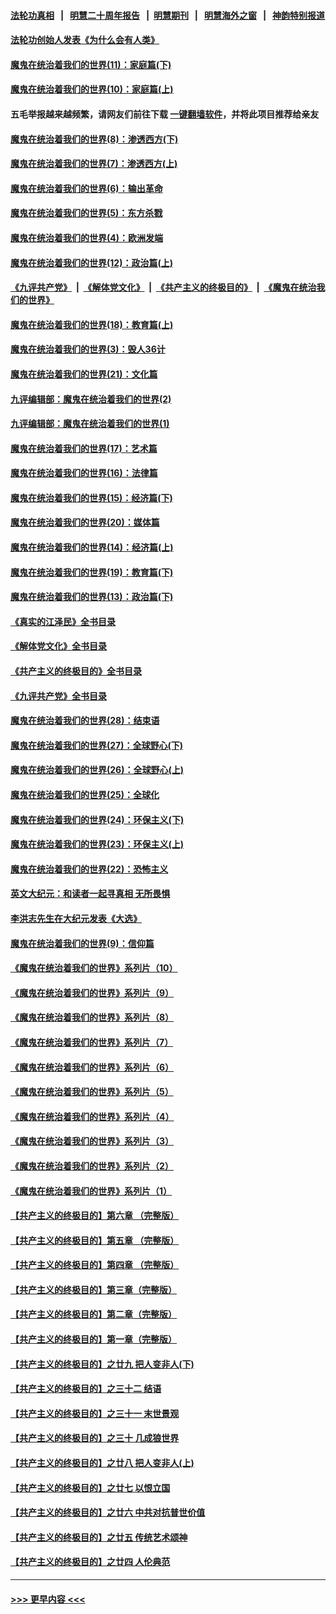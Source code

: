 #### [法轮功真相](https://github.com/gfw-breaker/truth/blob/master/README.md?t=0) &nbsp;&nbsp;|&nbsp;&nbsp; [明慧二十周年报告](https://github.com/gfw-breaker/mh-reports/blob/master/README.md?t=0) &nbsp;&nbsp;|&nbsp;&nbsp;[明慧期刊](https://github.com/gfw-breaker/mh-qikan) &nbsp;&nbsp;|&nbsp;&nbsp; [明慧海外之窗](https://github.com/gfw-breaker/mh-news/blob/master/README.md?t=0) &nbsp;&nbsp;|&nbsp;&nbsp; [神韵特别报道](https://github.com/gfw-breaker/mh-news/blob/master/shenyun.md?t=0)
#### [法轮功创始人发表《为什么会有人类》](../pages/nsc422/n13912117.md?t=04180643) 
#### [魔鬼在统治着我们的世界(11)：家庭篇(下)](../pages/nsc422/n10440961.md?t=04180643) 
#### [魔鬼在统治着我们的世界(10)：家庭篇(上)](../pages/nsc422/n10435448.md?t=04180643) 
#### 五毛举报越来越频繁，请网友们前往下载 [一键翻墙软件](https://github.com/gfw-breaker/ssr-accounts)，并将此项目推荐给亲友
#### [魔鬼在统治着我们的世界(8)：渗透西方(下)](../pages/nsc422/n10429603.md?t=04180643) 
#### [魔鬼在统治着我们的世界(7)：渗透西方(上)](../pages/nsc422/n10426013.md?t=04180643) 
#### [魔鬼在统治着我们的世界(6)：输出革命](../pages/nsc422/n10421536.md?t=04180643) 
#### [魔鬼在统治着我们的世界(5)：东方杀戮](../pages/nsc422/n10417707.md?t=04180643) 
#### [魔鬼在统治着我们的世界(4)：欧洲发端](../pages/nsc422/n10414890.md?t=04180643) 
#### [魔鬼在统治着我们的世界(12)：政治篇(上)](../pages/nsc422/n10444576.md?t=04180643) 
#### [《九评共产党》](https://github.com/begood0513/9ping.md/blob/master/README.md) &nbsp;|&nbsp; [《解体党文化》](../../../../jtdwh.md/blob/master/README.md)  &nbsp;|&nbsp; [《共产主义的终极目的》](../../../../gczydzjmd.md/blob/master/README.md) &nbsp;|&nbsp; [《魔鬼在统治我们的世界》](../../../../mgztzwmdsj.md/blob/master/README.md) 
#### [魔鬼在统治着我们的世界(18)：教育篇(上)](../pages/nsc422/n10526970.md?t=04180643) 
#### [魔鬼在统治着我们的世界(3)：毁人36计](../pages/nsc422/n10411583.md?t=04180643) 
#### [魔鬼在统治着我们的世界(21)：文化篇](../pages/nsc422/n10597706.md?t=04180643) 
#### [九评编辑部：魔鬼在统治着我们的世界(2)](../pages/nsc422/n10410036.md?t=04180643) 
#### [九评编辑部：魔鬼在统治着我们的世界(1)](../pages/nsc422/n10406825.md?t=04180643) 
#### [魔鬼在统治着我们的世界(17)：艺术篇](../pages/nsc422/n10499093.md?t=04180643) 
#### [魔鬼在统治着我们的世界(16)：法律篇](../pages/nsc422/n10485969.md?t=04180643) 
#### [魔鬼在统治着我们的世界(15)：经济篇(下)](../pages/nsc422/n10469975.md?t=04180643) 
#### [魔鬼在统治着我们的世界(20)：媒体篇](../pages/nsc422/n10586579.md?t=04180643) 
#### [魔鬼在统治着我们的世界(14)：经济篇(上)](../pages/nsc422/n10457370.md?t=04180643) 
#### [魔鬼在统治着我们的世界(19)：教育篇(下)](../pages/nsc422/n10564808.md?t=04180643) 
#### [魔鬼在统治着我们的世界(13)：政治篇(下)](../pages/nsc422/n10448270.md?t=04180643) 
#### [《真实的江泽民》全书目录](../pages/nsc422/n13721399.md?t=04180643) 
#### [《解体党文化》全书目录](../pages/nsc422/n13721157.md?t=04180643) 
#### [《共产主义的终极目的》全书目录](../pages/nsc422/n13721048.md?t=04180643) 
#### [《九评共产党》全书目录](../pages/nsc422/n13708085.md?t=04180643) 
#### [魔鬼在统治着我们的世界(28)：结束语](../pages/nsc422/n10936246.md?t=04180643) 
#### [魔鬼在统治着我们的世界(27)：全球野心(下)](../pages/nsc422/n10928319.md?t=04180643) 
#### [魔鬼在统治着我们的世界(26)：全球野心(上)](../pages/nsc422/n10900318.md?t=04180643) 
#### [魔鬼在统治着我们的世界(25)：全球化](../pages/nsc422/n10788205.md?t=04180643) 
#### [魔鬼在统治着我们的世界(24)：环保主义(下)](../pages/nsc422/n10695307.md?t=04180643) 
#### [魔鬼在统治着我们的世界(23)：环保主义(上)](../pages/nsc422/n10688613.md?t=04180643) 
#### [魔鬼在统治着我们的世界(22)：恐怖主义](../pages/nsc422/n10614727.md?t=04180643) 
#### [英文大纪元：和读者一起寻真相 无所畏惧](../pages/nsc422/n12542027.md?t=04180643) 
#### [李洪志先生在大纪元发表《大选》](../pages/nsc422/n12534746.md?t=04180643) 
#### [魔鬼在统治着我们的世界(9)：信仰篇](../pages/nsc422/n10432159.md?t=04180643) 
#### [《魔鬼在统治着我们的世界》系列片（10）](../pages/nsc422/n12292670.md?t=04180643) 
#### [《魔鬼在统治着我们的世界》系列片（9）](../pages/nsc422/n12290859.md?t=04180643) 
#### [《魔鬼在统治着我们的世界》系列片（8）](../pages/nsc422/n12287445.md?t=04180643) 
#### [《魔鬼在统治着我们的世界》系列片（7）](../pages/nsc422/n12283425.md?t=04180643) 
#### [《魔鬼在统治着我们的世界》系列片（6）](../pages/nsc422/n12282314.md?t=04180643) 
#### [《魔鬼在统治着我们的世界》系列片（5）](../pages/nsc422/n12281419.md?t=04180643) 
#### [《魔鬼在统治着我们的世界》系列片（4）](../pages/nsc422/n12274024.md?t=04180643) 
#### [《魔鬼在统治着我们的世界》系列片（3）](../pages/nsc422/n12271322.md?t=04180643) 
#### [《魔鬼在统治着我们的世界》系列片（2）](../pages/nsc422/n12269049.md?t=04180643) 
#### [《魔鬼在统治着我们的世界》系列片（1）](../pages/nsc422/n12267575.md?t=04180643) 
#### [【共产主义的终极目的】第六章 （完整版）](../pages/nsc422/n11428913.md?t=04180643) 
#### [【共产主义的终极目的】第五章 （完整版）](../pages/nsc422/n11428912.md?t=04180643) 
#### [【共产主义的终极目的】第四章 （完整版）](../pages/nsc422/n11428907.md?t=04180643) 
#### [【共产主义的终极目的】第三章（完整版）](../pages/nsc422/n11428848.md?t=04180643) 
#### [【共产主义的终极目的】第二章（完整版）](../pages/nsc422/n11428831.md?t=04180643) 
#### [【共产主义的终极目的】第一章（完整版）](../pages/nsc422/n11417651.md?t=04180643) 
#### [【共产主义的终极目的】之廿九 把人变非人(下)](../pages/nsc422/n11344140.md?t=04180643) 
#### [【共产主义的终极目的】之三十二 结语](../pages/nsc422/n11360535.md?t=04180643) 
#### [【共产主义的终极目的】之三十一 末世景观](../pages/nsc422/n11351129.md?t=04180643) 
#### [【共产主义的终极目的】之三十 几成狼世界](../pages/nsc422/n11348280.md?t=04180643) 
#### [【共产主义的终极目的】之廿八 把人变非人(上)](../pages/nsc422/n11340492.md?t=04180643) 
#### [【共产主义的终极目的】之廿七 以恨立国](../pages/nsc422/n11336944.md?t=04180643) 
#### [【共产主义的终极目的】之廿六 中共对抗普世价值](../pages/nsc422/n11324785.md?t=04180643) 
#### [【共产主义的终极目的】之廿五 传统艺术颂神](../pages/nsc422/n11296396.md?t=04180643) 
#### [【共产主义的终极目的】之廿四 人伦典范](../pages/nsc422/n11296397.md?t=04180643) 

----
#### [ >>> 更早内容 <<< ](../indexes/nsc422-earlier.md)
